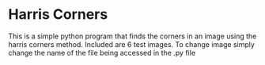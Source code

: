 # Harris Corners
This is a simple python program that finds the corners in an image using the harris corners method.
Included are 6 test images. To change image simply change the name of the file being accessed in the .py file
